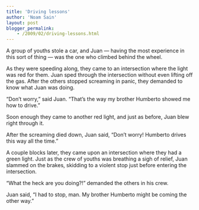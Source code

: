 ```yaml
---
title: 'Driving lessons'
author: 'Noam Sain'
layout: post
blogger_permalink:
    - /2009/02/driving-lessons.html
---
```


A group of youths stole a car, and Juan — having the most experience in this sort of thing — was the one who climbed behind the wheel.

As they were speeding along, they came to an intersection where the light was red for them. Juan sped through the intersection without even lifting off the gas. After the others stopped screaming in panic, they demanded to know what Juan was doing.

“Don’t worry,” said Juan. “That’s the way my brother Humberto showed me how to drive.”

Soon enough they came to another red light, and just as before, Juan blew right through it.

After the screaming died down, Juan said, “Don’t worry! Humberto drives this way all the time.”

A couple blocks later, they came upon an intersection where they had a green light. Just as the crew of youths was breathing a sigh of relief, Juan slammed on the brakes, skidding to a violent stop just before entering the intersection.

“What the heck are you doing?!” demanded the others in his crew.

Juan said, “I had to stop, man. My brother Humberto might be coming the other way.”